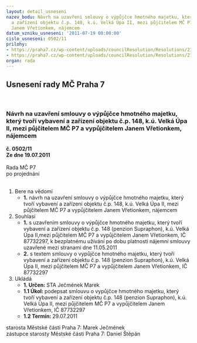 ```yaml
---
layout: detail_usneseni
nazev_bodu: Návrh na uzavření smlouvy o výpůjčce hmotného majetku, který tvoří vybavení
  a zařízení objektu č.p. 148, k.ú. Velká Úpa II, mezi půjčitelem MČ P7 a vypůjčitelem
  Janem Vřetionkem, nájemcem
datum_vzniku_usneseni: '2011-07-19 00:00:00'
cislo_usneseni: 0502/11
prilohy:
- https://praha7.cz/wp-content/uploads/councilResolution/Resolutions/21523/35-11-priloha_1.pdf
- https://praha7.cz/wp-content/uploads/councilResolution/Resolutions/21523/35-11-priloha_2.doc
organ: rada
---
```

<div id="ucUsn_pList" class="usn">
	<span><h2>Usnesení rady MČ Praha 7 </h2>
<br></span><div class="standBody">
<span><h3>Návrh na uzavření smlouvy o výpůjčce hmotného majetku, který tvoří vybavení a zařízení objektu č.p. 148, k.ú. Velká Úpa II, mezi půjčitelem MČ P7 a vypůjčitelem Janem Vřetionkem, nájemcem</h3></span><div class="center">
		<strong>č. 0502/11</strong><br>
	</div>
<div class="center">
		<strong>Ze dne 19.07.2011</strong><br><br>
	</div>Rada MČ P7<br> po projednání<br><br><ol>
<li>Bere na vědomí<ul><li>
<strong>1.</strong> návrh na uzavření smlouvy o výpůjčce hmotného majetku, který tvoří vybavení a zařízení objektu č.p. 148, k.ú. Velká Úpa II, mezi půjčitelem MČ P7 a vypůjčitelem Janem Vřetionkem, nájemcem   </li></ul>
</li>
<li>Souhlasí<ul>
<li>
<strong>1.</strong> s uzavřením smlouvy o výpůjčce hmotného majetku, který tvoří vybavení a zařízení objektu č.p. 148 (penzion Supraphon), k.ú. Velká Úpa II,mezi půjčitelem MČ P7 a vypůjčitelem Janem Vřetionkem, IČ 87732297, k bezplatnému užívání po dobu platnosti nájemní smlouvy uzavřené mezi stranami dne 11.05.2011</li>
<li>
<strong>2.</strong> s textem smlouvy o vypůjčce hmotného majetku, který tvoří vybavení a zařízení objektu č.p. 148 (penzion Supraphon), k.ú. Velká Úpa II, mezi půjčitelem MČ P7 a vypůjčitelem Janem Vřetionkem, IČ 87732297           </li>
</ul>
</li>
<li>Ukládá<ul>
<li>
<strong>1. Určen: </strong>STA Ječmének Marek</li>
<li>
<strong>1.1 Úkol: </strong>podepsat smlouvu o vypůjčce hmotného majetku, který tvoří vybavení a zařízení objektu č.p. 148 (penzion Supraphon), k.ú. Velká Úpa II, mezi půjčitelem MČ P7 a vypůjčitelem Janem Vřetionkem, IČ 87732297</li>
<li>
<strong>1.2 Termín: </strong>29.07.2011</li>
</ul>
</li>
</ol>starosta Městské části Praha 7: Marek Ječmének<br>zástupce starosty Městské části Praha 7: Daniel Štěpán 
</div>
</div>